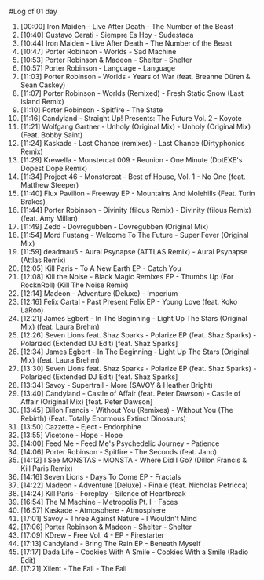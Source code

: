 #Log of 01 day

1. [00:00] Iron Maiden - Live After Death - The Number of the Beast
1. [10:40] Gustavo Cerati - Siempre Es Hoy - Sudestada
1. [10:44] Iron Maiden - Live After Death - The Number of the Beast
1. [10:47] Porter Robinson - Worlds - Sad Machine
1. [10:53] Porter Robinson & Madeon - Shelter - Shelter
1. [10:57] Porter Robinson - Language - Language
1. [11:03] Porter Robinson - Worlds - Years of War (feat. Breanne Düren & Sean Caskey)
1. [11:07] Porter Robinson - Worlds (Remixed) - Fresh Static Snow (Last Island Remix)
1. [11:10] Porter Robinson - Spitfire - The State
1. [11:16] Candyland - Straight Up! Presents: The Future Vol. 2 - Koyote
1. [11:21] Wolfgang Gartner - Unholy (Original Mix) - Unholy (Original Mix) (Feat. Bobby Saint)
1. [11:24] Kaskade - Last Chance (remixes) - Last Chance (Dirtyphonics Remix)
1. [11:29] Krewella - Monstercat 009 - Reunion - One Minute (DotEXE's Dopest Dope Remix)
1. [11:34] Project 46 - Monstercat - Best of House, Vol. 1 - No One (feat. Matthew Steeper)
1. [11:40] Flux Pavilion - Freeway EP - Mountains And Molehills (Feat. Turin Brakes)
1. [11:44] Porter Robinson - Divinity (filous Remix) - Divinity (filous Remix) (feat. Amy Millan)
1. [11:49] Zedd - Dovregubben - Dovregubben (Original Mix)
1. [11:54] Mord Fustang - Welcome To The Future - Super Fever (Original Mix)
1. [11:59] deadmau5 - Aural Psynapse (ATTLAS Remix) - Aural Psynapse (Attlas Remix)
1. [12:05] Kill Paris - To A New Earth EP - Catch You
1. [12:08] Kill the Noise - Black Magic Remixes EP - Thumbs Up (For RocknRoll) (Kill The Noise Remix)
1. [12:14] Madeon - Adventure (Deluxe) - Imperium
1. [12:16] Felix Cartal - Past Present Felix EP - Young Love (feat. Koko LaRoo)
1. [12:21] James Egbert - In The Beginning - Light Up The Stars (Original Mix) (feat. Laura Brehm)
1. [12:26] Seven Lions feat. Shaz Sparks - Polarize EP (feat. Shaz Sparks) - Polarized (Extended DJ Edit) [feat. Shaz Sparks]
1. [12:34] James Egbert - In The Beginning - Light Up The Stars (Original Mix) (feat. Laura Brehm)
1. [13:30] Seven Lions feat. Shaz Sparks - Polarize EP (feat. Shaz Sparks) - Polarized (Extended DJ Edit) [feat. Shaz Sparks]
1. [13:34] Savoy - Supertrail - More (SAVOY & Heather Bright)
1. [13:40] Candyland - Castle of Affair (feat. Peter Dawson) - Castle of Affair (Original Mix) [feat. Peter Dawson]
1. [13:45] Dillon Francis - Without You (Remixes) - Without You (The Rebirth) (Feat. Totally Enormous Extinct Dinosaurs)
1. [13:50] Cazzette - Eject - Endorphine
1. [13:55] Vicetone - Hope - Hope
1. [14:00] Feed Me - Feed Me's Psychedelic Journey - Patience
1. [14:06] Porter Robinson - Spitfire - The Seconds (feat. Jano)
1. [14:12] I See MONSTAS - MONSTA - Where Did I Go? (Dillon Francis & Kill Paris Remix)
1. [14:16] Seven Lions - Days To Come EP - Fractals
1. [14:22] Madeon - Adventure (Deluxe) - Finale (feat. Nicholas Petricca)
1. [14:24] Kill Paris - Foreplay - Silence of Heartbreak
1. [16:54] The M Machine - Metropolis Pt. I - Faces
1. [16:57] Kaskade - Atmosphere - Atmosphere
1. [17:01] Savoy - Three Against Nature - I Wouldn't Mind
1. [17:06] Porter Robinson & Madeon - Shelter - Shelter
1. [17:09] KDrew - Free Vol. 4 - EP - Firestarter
1. [17:13] Candyland - Bring The Rain EP - Beneath Myself
1. [17:17] Dada Life - Cookies With A Smile - Cookies With a Smile (Radio Edit)
1. [17:21] Xilent - The Fall - The Fall
